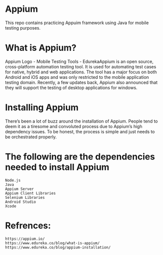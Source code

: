 # Appium
This repo contains practicing Appuim framework using Java for mobile testing purposes.

# What is Appium?
Appium Logo - Mobile Testing Tools - EdurekaAppium is an open source, cross-platform automation testing tool. 
It is used for automating test cases for native, hybrid and web applications. The tool has a major focus on both Android and iOS apps and was only restricted to the mobile application testing domain.
Recently, a few updates back, Appium also announced that they will support the testing of desktop applications for windows.

# Installing Appium

There’s been a lot of buzz around the installation of Appium. People tend to deem it as a tiresome and convoluted process due to Appium’s high dependency issues. To be honest, the process is simple and just needs to be orchestrated properly.

# The following are the dependencies needed to install Appium

    Node.js
    Java
    Appium Server
    Appium Client Libraries
    Selenium Libraries
    Android Studio
    Xcode
# Refrences:

    https://appium.io/
    https://www.edureka.co/blog/what-is-appium/
    https://www.edureka.co/blog/appium-installation/

